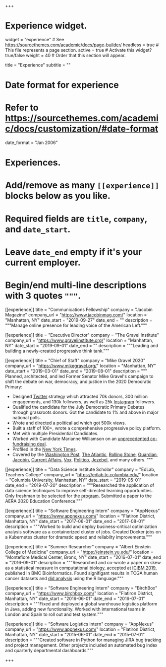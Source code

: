 +++
# Experience widget.
widget = "experience"  # See https://sourcethemes.com/academic/docs/page-builder/
headless = true  # This file represents a page section.
active = true  # Activate this widget? true/false
weight = 40  # Order that this section will appear.

title = "Experience"
subtitle = ""

# Date format for experience
#   Refer to https://sourcethemes.com/academic/docs/customization/#date-format
date_format = "Jan 2006"

# Experiences.
#   Add/remove as many `[[experience]]` blocks below as you like.
#   Required fields are `title`, `company`, and `date_start`.
#   Leave `date_end` empty if it's your current employer.
#   Begin/end multi-line descriptions with 3 quotes `"""`.
[[experience]]
  title = "Communications Fellowship"
  company = "Jacobin Magazine"
  company_url = "https://www.jacobinmag.com/"
  location = "Manhattan, NY"
  date_start = "2019-09-27"
  date_end = ""
  description = """Manage online presence for leading voice of the American Left."""

[[experience]]
  title = "Executive Director"
  company = "The Gravel Institute"
  company_url = "https://www.gravelinstitute.org/"
  location = "Manhattan, NY"
  date_start = "2019-09-01"
  date_end = ""
  description = """Leading and building a newly-created progressive think tank."""

[[experience]]
  title = "Chief of Staff"
  company = "Mike Gravel 2020"
  company_url = "https://www.mikegravel.org/"
  location = "Manhattan, NY"
  date_start = "2019-03-01"
  date_end = "2019-08-01"
  description = """
  Planned, architected, and led Former Senator Mike Gravel's campaign to shift the debate on war, democracy, and justice in the 2020 Democratic Primary:
  
  * Designed [Twitter](https://twitter.com/MikeGravel "Twitter Account") strategy which attracted 70k donors, 300 million engagements, and 130k followers, as well as 25k [Instagram](https://www.instagram.com/mikegravel2020/ "Instagram Account") followers.
  * Qualified the candidate for the July Democratic Primary Debates through grassroots donors. Got the candidate to 1% and above in major national polls.
  * Wrote and directed a political ad which got 500k views.
  * Built a staff of 100+, wrote a comprehensive progressive policy platform.
  * Met with multiple Presidential Candidates.
  * Worked with Candidate Marianne Williamson on an [unprecedented co-fundraising deal](http://nymag.com/intelligencer/2019/07/marianne-williamson-helps-gravel-raise-money-for-debates.html "NYMag Article").
  * Profiled in the [New York Times](https://www.nytimes.com/2019/06/06/magazine/mike-gravel-teens-twitter-presidential-campaign.html "New York Times Profile").
  * Covered by the [Washington Post](https://www.washingtonpost.com/nation/2019/03/21/an-year-old-ex-senator-is-newest-democratic-dark-horse-thanks-acerbic-teens-running-his-twitter/ "Washington Post Article"), [The Atlantic](https://www.theatlantic.com/politics/archive/2019/04/mike-gravels-unlikely-democratic-presidential-campaign/586837/ "Atlantic Article"), [Rolling Stone](https://www.rollingstone.com/politics/politics-news/gravel-2020-810542/ "Rolling Stone Article"), [Guardian](https://www.theguardian.com/us-news/2019/apr/20/mike-gravel-2020-presidential-campaign "Guardian Article"), [Jacobin](https://jacobinmag.com/2019/05/mike-gravel-democratic-primary-anti-imperialism "Jacobin Article"), [Current Affairs](https://www.currentaffairs.org/2019/04/mike-gravels-staff-explain-his-improbable-campaign "Current Affairs Article"), [Vox](https://www.vox.com/policy-and-politics/2019/5/27/18638687/mike-gravel-2020-democratic-presidential-candidates "Vox Article"), [Politico](https://www.politico.com/story/2019/03/20/mike-gravel-president-chapo-trap-house-1230332 "Politico Article"), [Jezebel](https://theslot.jezebel.com/the-great-man-president-is-a-lie-1834624803 "Jezebel Profile"), and many others.
  """

[[experience]]
  title = "Data Science Institute Scholar"
  company = "EdLab, Teachers College"
  company_url = "https://edlab.tc.columbia.edu/"
  location = "Columbia University, Manhattan, NY"
  date_start = "2019-05-01"
  date_end = "2019-07-20"
  description = """Researched the application of data science techniques to improve self-directed learning opportunities. Only freshman to be selected for the [program](https://datascience.columbia.edu/scholars "DSI Scholars"). Submitted a paper to the AERA 2020 Education Conference."""

[[experience]]
  title = "Software Engineering Intern"
  company = "AppNexus"
  company_url = "https://www.appnexus.com/"
  location = "Flatiron District, Manhattan, NY"
  date_start = "2017-06-01"
  date_end = "2017-08-01"
  description = """Worked to build and deploy business-critical optimization analysis software as a containerized cluster of jobs. Created Docker jobs on a Kubernetes cluster for dramatic speed and reliabilty improvements."""

[[experience]]
  title = "Summer Researcher"
  company = "Albert Einstein College of Medicine"
  company_url = "https://einstein.yu.edu/"
  location = "Montefiore Medical Center, Bronx, NY"
  date_start = "2016-07-01"
  date_end = "2016-09-01"
  description = """Researched and co-wrote a paper on skew as a statistical measure in computational biology, accepted at [ICIBM 2019](http://icibm2019.org/Schedule.htm "Conference Schedule"), published in BMC Bioinformatics. Found signifigant results in TCGA human cancer datasets and [did analysis](https://github.com/humford/epsilon "Research Code") using the R language."""

[[experience]]
  title = "Software Engineering Intern"
  company = "BirchBox"
  company_url = "https://www.birchbox.com/"
  location = "Flatiron District, Manhattan, NY"
  date_start = "2016-06-01"
  date_end = "2016-07-01"
  description = """Fixed and deployed a global warehouse logistics platform in Java, adding new functionality. Worked with international teams in London and Spain to roll out and test system."""

[[experience]]
  title = "Software Logistics Intern"
  company = "AppNexus"
  company_url = "https://www.appnexus.com/"
  location = "Flatiron District, Manhattan, NY"
  date_start = "2015-06-01"
  date_end = "2015-07-01"
  description = """Created software in Python for managing JIRA bug tracking and project management. Other projects included an automated bug index and quarterly departmental dashboards."""

+++
